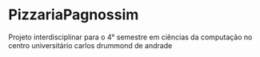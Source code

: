 # PizzariaPagnossim
Projeto interdisciplinar para o 4° semestre em ciências da computação no centro universitário carlos drummond de andrade 
